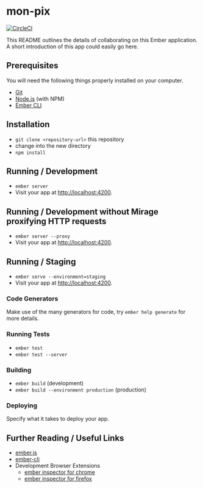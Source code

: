 
mon-pix
========

[![CircleCI](https://circleci.com/gh/1024pix/pix/tree/master.svg?style=svg)](https://circleci.com/gh/1024pix/pix/tree/master)

This README outlines the details of collaborating on this Ember application.
A short introduction of this app could easily go here.

Prerequisites
-------------

You will need the following things properly installed on your computer.

* [Git](http://git-scm.com/)
* [Node.js](http://nodejs.org/) (with NPM)
* [Ember CLI](http://ember-cli.com/)

Installation
-------------

* `git clone <repository-url>` this repository
* change into the new directory
* `npm install`

Running / Development
---------------------

* `ember server`
* Visit your app at [http://localhost:4200](http://localhost:4200).

## Running / Development without Mirage proxifying HTTP requests

* `ember server --proxy`
* Visit your app at [http://localhost:4200](http://localhost:4200).

## Running / Staging

* `ember serve --environment=staging`
* Visit your app at [http://localhost:4200](http://localhost:4200).

### Code Generators

Make use of the many generators for code, try `ember help generate` for more details.

### Running Tests

* `ember test`
* `ember test --server`

### Building

* `ember build` (development)
* `ember build --environment production` (production)

### Deploying

Specify what it takes to deploy your app.

## Further Reading / Useful Links

* [ember.js](http://emberjs.com/)
* [ember-cli](http://ember-cli.com/)
* Development Browser Extensions
  * [ember inspector for chrome](https://chrome.google.com/webstore/detail/ember-inspector/bmdblncegkenkacieihfhpjfppoconhi)
  * [ember inspector for firefox](https://addons.mozilla.org/en-US/firefox/addon/ember-inspector/)
